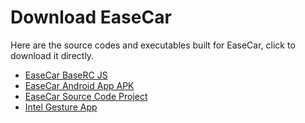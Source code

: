 # Download EaseCar

Here are the source codes and executables built for EaseCar, click to download it directly.

* [EaseCar BaseRC JS](/download/easecar/basicRC.zip)
* [EaseCar Android App APK](/download/easecar/easecar_apk.zip)
* [EaseCar Source Code Project](/download/easecar/easecar_remote_project.zip)
* [Intel Gesture App](/download/easecar/intel_gesture.zip)



